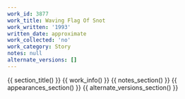 ```yaml
---
work_id: 3877
work_title: Waving Flag Of Snot
work_written: '1993'
written_date: approximate
work_collected: 'no'
work_category: Story
notes: null
alternate_versions: []
---
```


{{ section_title() }}
{{ work_info() }}
{{ notes_section() }}
{{ appearances_section() }}
{{ alternate_versions_section() }}